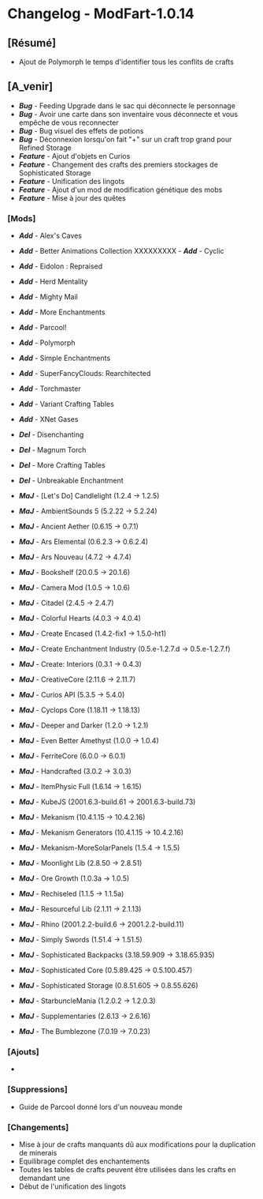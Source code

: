 # Changelog - ModFart-1.0.14

## [Résumé]

- Ajout de Polymorph le temps d'identifier tous les conflits de crafts

## [A_venir]

- **_Bug_** - Feeding Upgrade dans le sac qui déconnecte le personnage
- **_Bug_** - Avoir une carte dans son inventaire vous déconnecte et vous empêche de vous reconnecter
- **_Bug_** - Bug visuel des effets de potions
- **_Bug_** - Déconnexion lorsqu'on fait "+" sur un craft trop grand pour Refined Storage
- **_Feature_** - Ajout d'objets en Curios
- **_Feature_** - Changement des crafts des premiers stockages de Sophisticated Storage
- **_Feature_** - Unification des lingots
- **_Feature_** - Ajout d'un mod de modification génétique des mobs
- **_Feature_** - Mise à jour des quêtes

### [Mods]

- **_Add_** - Alex's Caves
- **_Add_** - Better Animations Collection
  XXXXXXXXX - **_Add_** - Cyclic
- **_Add_** - Eidolon : Repraised
- **_Add_** - Herd Mentality
- **_Add_** - Mighty Mail
- **_Add_** - More Enchantments
- **_Add_** - Parcool!
- **_Add_** - Polymorph
- **_Add_** - Simple Enchantments
- **_Add_** - SuperFancyClouds: Rearchitected
- **_Add_** - Torchmaster
- **_Add_** - Variant Crafting Tables
- **_Add_** - XNet Gases

- **_Del_** - Disenchanting
- **_Del_** - Magnum Torch
- **_Del_** - More Crafting Tables
- **_Del_** - Unbreakable Enchantment

- **_MaJ_** - [Let's Do] Candlelight (1.2.4 -> 1.2.5)
- **_MaJ_** - AmbientSounds 5 (5.2.22 -> 5.2.24)
- **_MaJ_** - Ancient Aether (0.6.15 -> 0.7.1)
- **_MaJ_** - Ars Elemental (0.6.2.3 -> 0.6.2.4)
- **_MaJ_** - Ars Nouveau (4.7.2 -> 4.7.4)
- **_MaJ_** - Bookshelf (20.0.5 -> 20.1.6)
- **_MaJ_** - Camera Mod (1.0.5 -> 1.0.6)
- **_MaJ_** - Citadel (2.4.5 -> 2.4.7)
- **_MaJ_** - Colorful Hearts (4.0.3 -> 4.0.4)
- **_MaJ_** - Create Encased (1.4.2-fix1 -> 1.5.0-ht1)
- **_MaJ_** - Create Enchantment Industry (0.5.e-1.2.7.d -> 0.5.e-1.2.7.f)
- **_MaJ_** - Create: Interiors (0.3.1 -> 0.4.3)
- **_MaJ_** - CreativeCore (2.11.6 -> 2.11.7)
- **_MaJ_** - Curios API (5.3.5 -> 5.4.0)
- **_MaJ_** - Cyclops Core (1.18.11 -> 1.18.13)
- **_MaJ_** - Deeper and Darker (1.2.0 -> 1.2.1)
- **_MaJ_** - Even Better Amethyst (1.0.0 -> 1.0.4)
- **_MaJ_** - FerriteCore (6.0.0 -> 6.0.1)
- **_MaJ_** - Handcrafted (3.0.2 -> 3.0.3)
- **_MaJ_** - ItemPhysic Full (1.6.14 -> 1.6.15)
- **_MaJ_** - KubeJS (2001.6.3-build.61 -> 2001.6.3-build.73)
- **_MaJ_** - Mekanism (10.4.1.15 -> 10.4.2.16)
- **_MaJ_** - Mekanism Generators (10.4.1.15 -> 10.4.2.16)
- **_MaJ_** - Mekanism-MoreSolarPanels (1.5.4 -> 1.5.5)
- **_MaJ_** - Moonlight Lib (2.8.50 -> 2.8.51)
- **_MaJ_** - Ore Growth (1.0.3a -> 1.0.5)
- **_MaJ_** - Rechiseled (1.1.5 -> 1.1.5a)
- **_MaJ_** - Resourceful Lib (2.1.11 -> 2.1.13)
- **_MaJ_** - Rhino (2001.2.2-build.6 -> 2001.2.2-build.11)
- **_MaJ_** - Simply Swords (1.51.4 -> 1.51.5)
- **_MaJ_** - Sophisticated Backpacks (3.18.59.909 -> 3.18.65.935)
- **_MaJ_** - Sophisticated Core (0.5.89.425 -> 0.5.100.457)
- **_MaJ_** - Sophisticated Storage (0.8.51.605 -> 0.8.55.626)
- **_MaJ_** - StarbuncleMania (1.2.0.2 -> 1.2.0.3)
- **_MaJ_** - Supplementaries (2.6.13 -> 2.6.16)
- **_MaJ_** - The Bumblezone (7.0.19 -> 7.0.23)

### [Ajouts]

-

### [Suppressions]

- Guide de Parcool donné lors d'un nouveau monde

### [Changements]

- Mise à jour de crafts manquants dû aux modifications pour la duplication de minerais
- Equilibrage complet des enchantements
- Toutes les tables de crafts peuvent être utilisées dans les crafts en demandant une
- Début de l'unification des lingots
